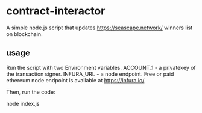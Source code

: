 # contract-interactor
A simple node.js script that updates https://seascape.network/ winners list on blockchain.

## usage
Run the script with two Environment variables.
 ACCOUNT_1 - a privatekey of the transaction signer.
 INFURA_URL - a node endpoint. Free or paid ethereum node endpoint is available at https://infura.io/
 
 Then, run the code:
 
   node index.js
